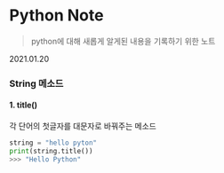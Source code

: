 # Python Note

> python에 대해 새롭게 알게된 내용을 기록하기 위한 노트


2021.01.20
### String 메소드

#### 1. title()

각 단어의 첫글자를 대문자로 바꿔주는 메소드

```python
string = "hello pyton"
print(string.title())
>>> "Hello Python"
```




